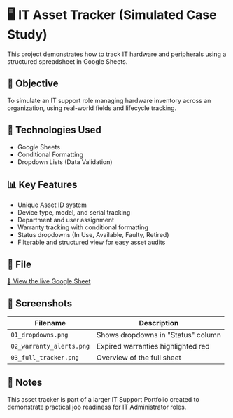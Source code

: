 # 🖥️ IT Asset Tracker (Simulated Case Study)

This project demonstrates how to track IT hardware and peripherals using a structured spreadsheet in Google Sheets.

## 🎯 Objective
To simulate an IT support role managing hardware inventory across an organization, using real-world fields and lifecycle tracking.

## 🔧 Technologies Used
- Google Sheets
- Conditional Formatting
- Dropdown Lists (Data Validation)

## 📊 Key Features
- Unique Asset ID system
- Device type, model, and serial tracking
- Department and user assignment
- Warranty tracking with conditional formatting
- Status dropdowns (In Use, Available, Faulty, Retired)
- Filterable and structured view for easy asset audits

## 📁 File
[📂 View the live Google Sheet](https://docs.google.com/spreadsheets/d/1YC6CJb_SSt_R8rfjmi9WKiAwjK-VOXX3nJ8KqXbSf2w/edit?usp=sharing)

## 📸 Screenshots
| Filename                 | Description                         |
|--------------------------|-------------------------------------|
| `01_dropdowns.png`       | Shows dropdowns in "Status" column  |
| `02_warranty_alerts.png` | Expired warranties highlighted red  |
| `03_full_tracker.png`    | Overview of the full sheet          |

## 🧠 Notes
This asset tracker is part of a larger IT Support Portfolio created to demonstrate practical job readiness for IT Administrator roles.
